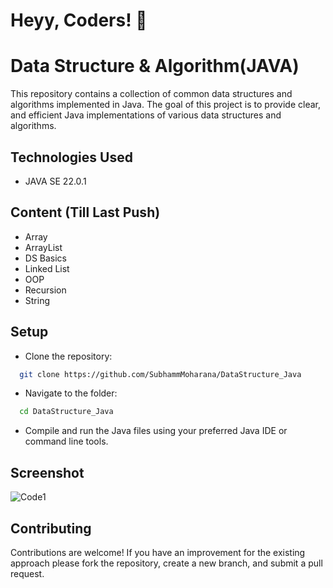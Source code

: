 
# Heyy, Coders! 👋


# Data Structure & Algorithm(JAVA)

This repository contains a collection of common data structures and algorithms implemented in Java. The goal of this project is to provide clear, and efficient Java implementations of various data structures and algorithms.



## Technologies Used

- JAVA SE 22.0.1



## Content (Till Last Push)
- Array
- ArrayList
- DS Basics
- Linked List 
- OOP 
- Recursion
- String


## Setup
 - Clone the repository:

```bash
  git clone https://github.com/SubhammMoharana/DataStructure_Java
```
 - Navigate to the folder:

```bash
  cd DataStructure_Java
```
- Compile and run the Java files using your preferred Java IDE or command line tools.

## Screenshot

![Code1](https://github.com/SubhammMoharana/DataStructure_Java/assets/121431904/c3fd72e4-79d7-4667-819c-36b2a3d2edec)



## Contributing

Contributions are welcome! If you have an improvement for the existing approach please fork the repository, create a new branch, and submit a pull request.

